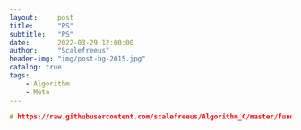 ```yaml
---
layout:     post
title:      "PS"
subtitle:   "PS"
date:       2022-03-29 12:00:00
author:     "Scalefreeus"
header-img: "img/post-bg-2015.jpg"
catalog: true
tags:
    - Algorithm
    - Meta
---
```


```cpp
# https://raw.githubusercontent.com/scalefreeus/Algorithm_C/master/fundamentals_of_data_structure/2D_array_dynamic_allocation.c
```

<div id="code-element"></div>
<script src="https://unpkg.com/axios/dist/axios.min.js"></script>
<script>
      axios({
      method: 'get',
      url: 'https://raw.githubusercontent.com/scalefreeus/Algorithm_C/master/fundamentals_of_data_structure/2D_array_dynamic_allocation.c'
       })
      .then(function (response) {
         document.getElementById("code-element").innerHTML = response.data;
      });
</script>



<script src="https://raw.githubusercontent.com/scalefreeus/Algorithm_C/master/fundamentals_of_data_structure/2D_array_dynamic_allocation.c&style=github&showBorder=on&showLineNumbers=on&showFileMeta=on&showCopy=on"></script>
